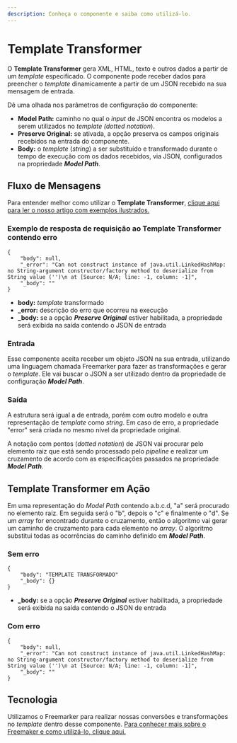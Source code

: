 ```yaml
---
description: Conheça o componente e saiba como utilizá-lo.
---
```


# Template Transformer

O **Template Transformer** gera XML, HTML, texto e outros dados a partir de um _template_ especificado. O componente pode receber dados para preencher o _template_ dinamicamente a partir de um JSON recebido na sua mensagem de entrada.

Dê uma olhada nos parâmetros de configuração do componente:

* **Model Path:** caminho no qual o _input_ de JSON encontra os modelos a serem utilizados no _template (dotted notation_).
* **Preserve Original:** se ativada, a opção preserva os campos originais recebidos na entrada do componente.
* **Body:** o _template_ (_string_) a ser substituído e transformado durante o tempo de execução com os dados recebidos, via JSON, configurados na propriedade _**Model Path**_.

## Fluxo de Mensagens <a href="#fluxo-de-mensagens" id="fluxo-de-mensagens"></a>

Para entender melhor como utilizar o **Template Transformer**, [clique aqui para ler o nosso artigo com exemplos ilustrados.](https://docs.digibee.com/documentation/v/pt-br/components/tools/template-transformer/template-e-suas-utilizacoes)

### Exemplo de resposta de requisição ao Template Transformer contendo erro <a href="#exemplo-de-resposta-de-requisio-ao-template-transformer-contendo-erro" id="exemplo-de-resposta-de-requisio-ao-template-transformer-contendo-erro"></a>

```
{  
    "body": null,  
    "_error": "Can not construct instance of java.util.LinkedHashMap: no String-argument constructor/factory method to deserialize from String value ('')\n at [Source: N/A; line: -1, column: -1]",  
    "_body": ""
}
```

* **body:** _template_ transformado
* **\_error:** descrição do erro que ocorreu na execução
* **\_body:** se a opção _**Preserve Original**_ estiver habilitada, a propriedade será exibida na saída contendo o JSON de entrada

### Entrada <a href="#entrada" id="entrada"></a>

Esse componente aceita receber um objeto JSON na sua entrada, utilizando uma linguagem chamada Freemarker para fazer as transformações e gerar o _template_. Ele vai buscar o JSON a ser utilizado dentro da propriedade de configuração _**Model Path**_.

### Saída <a href="#sada" id="sada"></a>

A estrutura será igual a de entrada, porém com outro modelo e outra representação de _template_ como _string_. Em caso de erro, a propriedade "error" será criada no mesmo nível da propriedade original.

A notação com pontos (_dotted notation_) de JSON vai procurar pelo elemento raiz que está sendo processado pelo _pipeline_ e realizar um cruzamento de acordo com as especificações passados na propriedade _**Model Path**_.

## Template Transformer em Ação <a href="#template-transformer-em-ao" id="template-transformer-em-ao"></a>

Em uma representação do _Model Path_ contendo a.b.c.d, "a" será procurado no elemento raiz. Em seguida será o "b", depois o "c" e finalmente o "d". Se um _array_ for encontrado durante o cruzamento, então o algoritmo vai gerar um caminho de cruzamento para cada elemento no _array_. O algoritmo substitui todas as ocorrências do caminho definido em _**Model Path**_.

### **Sem erro**

```
{ 
    "body": "TEMPLATE TRANSFORMADO"
    "_body": {}
}
```

* **\_body:** se a opção _**Preserve Original**_ estiver habilitada, a propriedade será exibida na saída contendo o JSON de entrada

### **Com erro**

```
{  
    "body": null,  
    "_error": "Can not construct instance of java.util.LinkedHashMap: no String-argument constructor/factory method to deserialize from String value ('')\n at [Source: N/A; line: -1, column: -1]",  
    "_body": ""
}
```

## Tecnologia <a href="#tecnologia" id="tecnologia"></a>

Utilizamos o Freemarker para realizar nossas conversões e transformações no _template_ dentro desse componente. [Para conhecer mais sobre o Freemaker e como utilizá-lo, clique aqui.](https://freemarker.apache.org/docs/dgui\_template\_exp.html)
